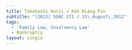 ```yaml
---
title: Takahashi Kenji v Koh Hiang Pin
subtitle: "[2012] SGHC 171 / 15\_August\_2012"
tags:
  - 'Family Law, Insolvency Law'
  - Bankruptcy
layout: single
---
```


